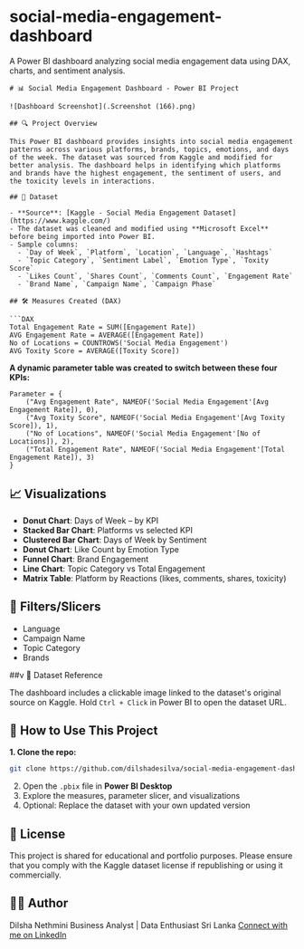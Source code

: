 # social-media-engagement-dashboard
A Power BI dashboard analyzing social media engagement data using DAX, charts, and sentiment analysis.
````
# 📊 Social Media Engagement Dashboard - Power BI Project

![Dashboard Screenshot](.Screenshot (166).png)

## 🔍 Project Overview

This Power BI dashboard provides insights into social media engagement patterns across various platforms, brands, topics, emotions, and days of the week. The dataset was sourced from Kaggle and modified for better analysis. The dashboard helps in identifying which platforms and brands have the highest engagement, the sentiment of users, and the toxicity levels in interactions.

## 📁 Dataset

- **Source**: [Kaggle - Social Media Engagement Dataset](https://www.kaggle.com/)  
- The dataset was cleaned and modified using **Microsoft Excel** before being imported into Power BI.
- Sample columns:
  - `Day of Week`, `Platform`, `Location`, `Language`, `Hashtags`
  - `Topic Category`, `Sentiment Label`, `Emotion Type`, `Toxity Score`
  - `Likes Count`, `Shares Count`, `Comments Count`, `Engagement Rate`
  - `Brand Name`, `Campaign Name`, `Campaign Phase`

## 🛠️ Measures Created (DAX)

```DAX
Total Engagement Rate = SUM([Engagement Rate])
AVG Engagement Rate = AVERAGE([Engagement Rate])
No of Locations = COUNTROWS('Social Media Engagement')
AVG Toxity Score = AVERAGE([Toxity Score])
````

**A dynamic parameter table was created to switch between these four KPIs:**

```DAX
Parameter = {
    ("Avg Engagement Rate", NAMEOF('Social Media Engagement'[Avg Engagement Rate]), 0),
    ("Avg Toxity Score", NAMEOF('Social Media Engagement'[Avg Toxity Score]), 1),
    ("No of Locations", NAMEOF('Social Media Engagement'[No of Locations]), 2),
    ("Total Engagement Rate", NAMEOF('Social Media Engagement'[Total Engagement Rate]), 3)
}
```

## 📈 Visualizations

* **Donut Chart**: Days of Week – by KPI
* **Stacked Bar Chart**: Platforms vs selected KPI
* **Clustered Bar Chart**: Days of Week by Sentiment
* **Donut Chart**: Like Count by Emotion Type
* **Funnel Chart**: Brand Engagement
* **Line Chart**: Topic Category vs Total Engagement
* **Matrix Table**: Platform by Reactions (likes, comments, shares, toxicity)

## 🔎 Filters/Slicers

* Language
* Campaign Name
* Topic Category
* Brands

##v 🔗 Dataset Reference

The dashboard includes a clickable image linked to the dataset's original source on Kaggle. Hold `Ctrl + Click` in Power BI to open the dataset URL.

## 📌 How to Use This Project

**1. Clone the repo:**

   ```bash
   git clone https://github.com/dilshadesilva/social-media-engagement-dashboard.git
   ```
2. Open the `.pbix` file in **Power BI Desktop**
3. Explore the measures, parameter slicer, and visualizations
4. Optional: Replace the dataset with your own updated version


## 📄 License

This project is shared for educational and portfolio purposes. Please ensure that you comply with the Kaggle dataset license if republishing or using it commercially.

## 🙋‍♀️ Author

Dilsha Nethmini
Business Analyst | Data Enthusiast
Sri Lanka
[Connect with me on LinkedIn](www.linkedin.com/in/dilsha-de-silva-9554a6315)
